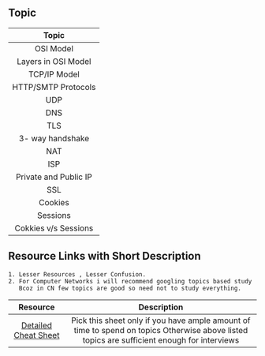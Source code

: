 ## Topic

| Topic |
|:----:|
| OSI Model|
| Layers in OSI Model|
| TCP/IP Model|
| HTTP/SMTP Protocols|
| UDP|
| DNS|
| TLS|
| 3- way handshake|
| NAT|
| ISP|
| Private and Public IP|
| SSL|
| Cookies|
| Sessions|
| Cokkies v/s Sessions|

## Resource Links with Short Description
    1. Lesser Resources , Lesser Confusion.
    2. For Computer Networks i will recommend googling topics based study
       Bcoz in CN few topics are good so need not to study everything.
       
|Resource |  Description|
|:---:|:---:|
|[Detailed Cheat Sheet](https://whimsical.com/networking-cheatsheet-by-love-babbar-FcLExFDezehhfsbDPfZDBv)|Pick this sheet only if you have ample amount of time to spend on topics Otherwise above listed topics are sufficient enough for interviews|
